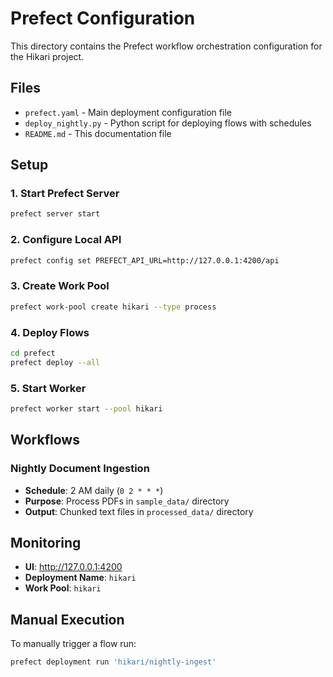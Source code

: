# Prefect Configuration

This directory contains the Prefect workflow orchestration configuration for the Hikari project.

## Files

- `prefect.yaml` - Main deployment configuration file
- `deploy_nightly.py` - Python script for deploying flows with schedules
- `README.md` - This documentation file

## Setup

### 1. Start Prefect Server
```bash
prefect server start
```

### 2. Configure Local API
```bash
prefect config set PREFECT_API_URL=http://127.0.0.1:4200/api
```

### 3. Create Work Pool
```bash
prefect work-pool create hikari --type process
```

### 4. Deploy Flows
```bash
cd prefect
prefect deploy --all
```

### 5. Start Worker
```bash
prefect worker start --pool hikari
```

## Workflows

### Nightly Document Ingestion
- **Schedule**: 2 AM daily (`0 2 * * *`)
- **Purpose**: Process PDFs in `sample_data/` directory
- **Output**: Chunked text files in `processed_data/` directory

## Monitoring

- **UI**: http://127.0.0.1:4200
- **Deployment Name**: `hikari`
- **Work Pool**: `hikari`

## Manual Execution

To manually trigger a flow run:
```bash
prefect deployment run 'hikari/nightly-ingest'
``` 